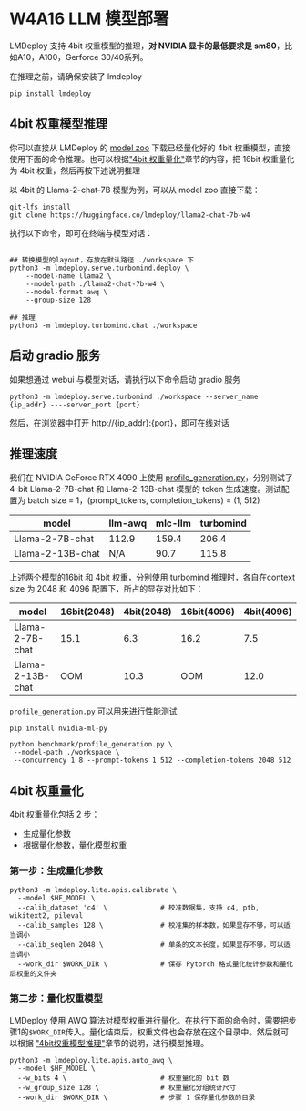 # W4A16 LLM 模型部署

LMDeploy 支持 4bit 权重模型的推理，**对 NVIDIA 显卡的最低要求是 sm80**，比如A10，A100，Gerforce 30/40系列。

在推理之前，请确保安装了 lmdeploy

```shell
pip install lmdeploy
```

## 4bit 权重模型推理

你可以直接从 LMDeploy 的 [model zoo](https://huggingface.co/lmdeploy) 下载已经量化好的 4bit 权重模型，直接使用下面的命令推理。也可以根据["4bit 权重量化"](#4bit-权重量化)章节的内容，把 16bit 权重量化为 4bit 权重，然后再按下述说明推理

以 4bit 的 Llama-2-chat-7B 模型为例，可以从 model zoo 直接下载：

```shell
git-lfs install
git clone https://huggingface.co/lmdeploy/llama2-chat-7b-w4
```

执行以下命令，即可在终端与模型对话：

```shell

## 转换模型的layout，存放在默认路径 ./workspace 下
python3 -m lmdeploy.serve.turbomind.deploy \
    --model-name llama2 \
    --model-path ./llama2-chat-7b-w4 \
    --model-format awq \
    --group-size 128

## 推理
python3 -m lmdeploy.turbomind.chat ./workspace
```

## 启动 gradio 服务

如果想通过 webui 与模型对话，请执行以下命令启动 gradio 服务

```shell
python3 -m lmdeploy.serve.turbomind ./workspace --server_name {ip_addr} ----server_port {port}
```

然后，在浏览器中打开 http://{ip_addr}:{port}，即可在线对话

## 推理速度

我们在 NVIDIA GeForce RTX 4090 上使用 [profile_generation.py](https://github.com/InternLM/lmdeploy/blob/main/benchmark/profile_generation.py)，分别测试了 4-bit Llama-2-7B-chat 和 Llama-2-13B-chat 模型的 token 生成速度。测试配置为 batch size = 1，(prompt_tokens, completion_tokens) = (1, 512)

| model            | llm-awq | mlc-llm | turbomind |
| ---------------- | ------- | ------- | --------- |
| Llama-2-7B-chat  | 112.9   | 159.4   | 206.4     |
| Llama-2-13B-chat | N/A     | 90.7    | 115.8     |

上述两个模型的16bit 和 4bit 权重，分别使用 turbomind 推理时，各自在context size 为 2048 和 4096 配置下，所占的显存对比如下：

| model            | 16bit(2048) | 4bit(2048) | 16bit(4096) | 4bit(4096) |
| ---------------- | ----------- | ---------- | ----------- | ---------- |
| Llama-2-7B-chat  | 15.1        | 6.3        | 16.2        | 7.5        |
| Llama-2-13B-chat | OOM         | 10.3       | OOM         | 12.0       |

`profile_generation.py` 可以用来进行性能测试

```shell
pip install nvidia-ml-py
```

```shell
python benchmark/profile_generation.py \
 --model-path ./workspace \
 --concurrency 1 8 --prompt-tokens 1 512 --completion-tokens 2048 512
```

## 4bit 权重量化

4bit 权重量化包括 2 步：

- 生成量化参数
- 根据量化参数，量化模型权重

### 第一步：生成量化参数

```shell
python3 -m lmdeploy.lite.apis.calibrate \
  --model $HF_MODEL \
  --calib_dataset 'c4' \             # 校准数据集，支持 c4, ptb, wikitext2, pileval
  --calib_samples 128 \              # 校准集的样本数，如果显存不够，可以适当调小
  --calib_seqlen 2048 \              # 单条的文本长度，如果显存不够，可以适当调小
  --work_dir $WORK_DIR \             # 保存 Pytorch 格式量化统计参数和量化后权重的文件夹
```

### 第二步：量化权重模型

LMDeploy 使用 AWQ 算法对模型权重进行量化。在执行下面的命令时，需要把步骤1的`$WORK_DIR`传入。量化结束后，权重文件也会存放在这个目录中。然后就可以根据 ["4bit权重模型推理"](#4bit-权重模型推理)章节的说明，进行模型推理。

```shell
python3 -m lmdeploy.lite.apis.auto_awq \
  --model $HF_MODEL \
  --w_bits 4 \                       # 权重量化的 bit 数
  --w_group_size 128 \               # 权重量化分组统计尺寸
  --work_dir $WORK_DIR \             # 步骤 1 保存量化参数的目录
```
